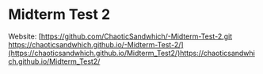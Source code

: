 # Midterm Test 2

Website: [[https://github.com/ChaoticSandwhich/-Midterm-Test-2.git ](https://chaoticsandwhich.github.io/-Midterm-Test-2/)https://chaoticsandwhich.github.io/-Midterm-Test-2/](https://chaoticsandwhich.github.io/Midterm_Test2/)https://chaoticsandwhich.github.io/Midterm_Test2/
